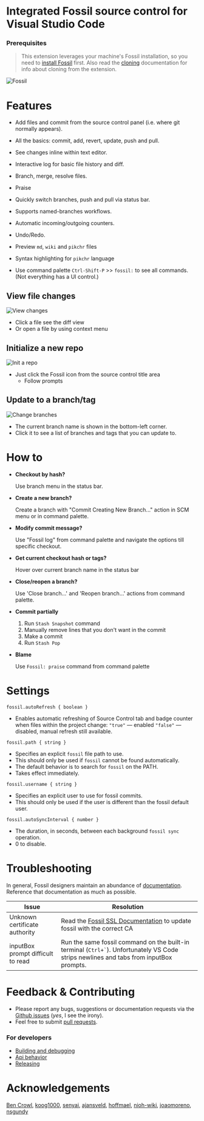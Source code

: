 # Integrated Fossil source control for Visual Studio Code

### Prerequisites

> This extension leverages your machine's Fossil installation,
so you need to
[install Fossil](https://www.fossil-scm.org/fossil/doc/trunk/www/quickstart.wiki)
first. Also read the [cloning](/docs/cloning.md) documentation for info
about cloning from the extension.

![Fossil](images/fossil.png)

# Features

* Add files and commit from the source control panel
  (i.e. where git normally appears).

* All the basics: commit, add, revert, update, push and pull.

* See changes inline within text editor.

* Interactive log for basic file history and diff.

* Branch, merge, resolve files.

* Praise

* Quickly switch branches, push and pull via status bar.

* Supports named-branches workflows.

* Automatic incoming/outgoing counters.

* Undo/Redo.

* Preview `md`, `wiki` and `pikchr` files

* Syntax highlighting for `pikchr` language

* Use command palette `Ctrl-Shift-P` >> `fossil:` to see all commands. (Not everything has a UI control.)


## View file changes
![View changes](images/fossil-diff.gif)

  * Click a file see the diff view
  * Or open a file by using context menu

## Initialize a new repo

![Init a repo](images/init.gif)

  * Just click the Fossil icon from the source control title area
    * Follow prompts

## Update to a branch/tag

![Change branches](images/change-branch.gif)

  * The current branch name is shown in the bottom-left corner.
  * Click it to see a list of branches and tags that you can update to.

# How to

* **Checkout by hash?**

  Use branch menu in the status bar.

* **Create a new branch?**

  Create a branch with "Commit Creating New Branch..." action in SCM menu or in command palette.

* **Modify commit message?**

  Use "Fossil log" from command palette and navigate the options till specific checkout.

* **Get current checkout hash or tags?**

  Hover over current branch name in the status bar

* **Close/reopen a branch?**

  Use 'Close branch...' and 'Reopen branch...' actions from command palette.

* **Commit partially**

  1. Run `Stash Snapshot` command
  2. Manually remove lines that you don't want in the commit
  3. Make a commit
  4. Run `Stash Pop`

* **Blame**

  Use `Fossil: praise` command from command palette

# Settings

`fossil.autoRefresh { boolean }`

  * Enables automatic refreshing of Source Control tab and badge counter
  when files within the project change:
  `"true"` &mdash; enabled
  `"false"` &mdash; disabled, manual refresh still available.

`fossil.path { string }`

  * Specifies an explicit `fossil` file path to use.
  * This should only be used if `fossil` cannot be found automatically.
  * The default behavior is to search for `fossil` on the PATH.
  * Takes effect immediately.

`fossil.username { string }`

  * Specifies an explicit user to use for fossil commits.
  * This should only be used if the user is different than the fossil default user.

`fossil.autoSyncInterval { number }`
  * The duration, in seconds, between each background `fossil sync` operation.
  * 0 to disable.

# Troubleshooting

In general, Fossil designers maintain an abundance of
[documentation](https://fossil-scm.org/home/doc/trunk/www/permutedindex.html).
Reference that documentation as much as possible.

| Issue | Resolution
--------|----------------------------------------------------------------
| Unknown certificate authority | Read the [Fossil SSL Documentation](https://fossil-scm.org/home/doc/trunk/www/ssl.wiki#certs) to update fossil with the correct CA |
| inputBox prompt difficult to read | Run the same fossil command on the built-in terminal (<code>Ctrl+`</code>). Unfortunately VS Code strips newlines and tabs from inputBox prompts. |


# Feedback & Contributing

* Please report any bugs, suggestions or documentation requests via the
[Github issues](https://github.com/koog1000/vscode-fossil/issues)
(_yes_, I see the irony).
* Feel free to submit
[pull requests](https://github.com/koog1000/vscode-fossil/pulls).


### For developers

* [Building and debugging](docs/dev/build.md)
* [Api behavior](docs/dev/api.md)
* [Releasing](docs/dev/release.md)

# Acknowledgements

[Ben Crowl](https://github.com/mrcrowl),
[koog1000](https://github.com/koog1000),
[senyai](https://github.com/senyai),
[ajansveld](https://github.com/ajansveld), [hoffmael](https://github.com/hoffmael), [nioh-wiki](https://github.com/nioh-wiki), [joaomoreno](https://github.com/joaomoreno), [nsgundy](https://github.com/nsgundy)
